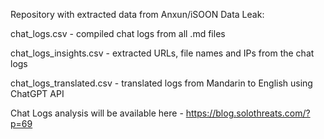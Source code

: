 Repository with extracted data from Anxun/iSOON Data Leak:

chat_logs.csv - compiled chat logs from all .md files

chat_logs_insights.csv - extracted URLs, file names and IPs from the chat logs

chat_logs_translated.csv - translated logs from Mandarin to English using ChatGPT API

Chat Logs analysis will be available here - https://blog.solothreats.com/?p=69
